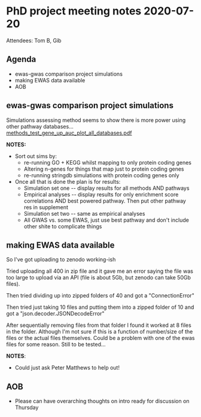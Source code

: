 # PhD project meeting notes 2020-07-20

Attendees: Tom B, Gib

## Agenda

* ewas-gwas comparison project simulations
* making EWAS data available
* AOB

## ewas-gwas comparison project simulations

Simulations assessing method seems to show there is more power using other pathway databases... [methods_test_gene_up_auc_plot_all_databases.pdf](methods_test_gene_up_auc_plot_all_databases.pdf)

__NOTES:__

* Sort out sims by:
	+ re-running GO + KEGG whilst mapping to only protein coding genes
	+ Altering n-genes for things that map just to protein coding genes
	+ re-running stringdb simulations with protein coding genes only
* Once all that is done the plan is for results:
	+ Simulation set one -- display results for all methods AND pathways
	+ Empirical analyses -- display results for only enrichment score correlations AND best powered pathway. Then put other pathway res in supplement
	+ Simulation set two -- same as empirical analyses
	+ All GWAS vs. some EWAS, just use best pathway and don't include other shite to complicate things

## making EWAS data available

So I've got uploading to zenodo working-ish

Tried uploading all 400 in zip file and it gave me an error saying the file was too large to upload via an API (file is about 5Gb, but zenodo can take 50Gb files). 

Then tried dividing up into zipped folders of 40 and got a "ConnectionError"

Then tried just taking 10 files and putting them into a zipped folder of 10 and got a "json.decoder.JSONDecodeError"

After sequentially removing files from that folder I found it worked at 8 files in the folder. Although I'm not sure if this is a function of number/size of the files or the actual files themselves. Could be a problem with one of the ewas files for some reason. Still to be tested...

__NOTES__:

* Could just ask Peter Matthews to help out! 

## AOB

* Please can have overarching thoughts on intro ready for discussion on Thursday
